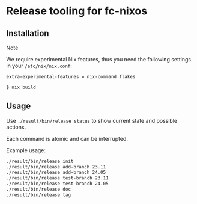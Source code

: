# Release tooling for fc-nixos

## Installation

> [!NOTE]
> We require experimental Nix features, thus you need the following settings in your `/etc/nix/nix.conf`:
> ```
> extra-experimental-features = nix-command flakes
> ```

```bash
$ nix build
```

## Usage
Use `./result/bin/release status` to show current state and possible actions.

Each command is atomic and can be interrupted.

Example usage:
```bash
./result/bin/release init
./result/bin/release add-branch 23.11
./result/bin/release add-branch 24.05
./result/bin/release test-branch 23.11
./result/bin/release test-branch 24.05
./result/bin/release doc
./result/bin/release tag
```
